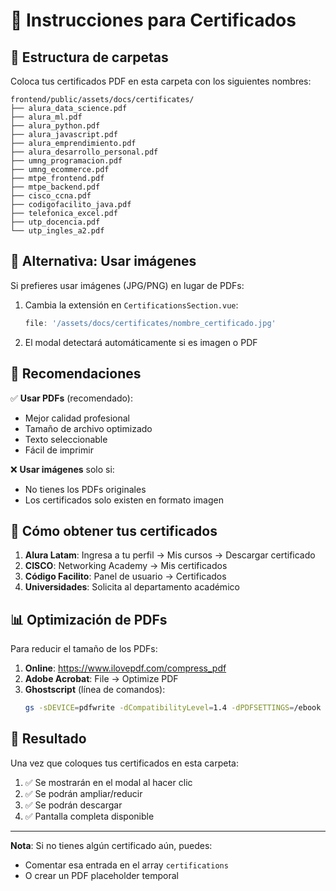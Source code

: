 # 📄 Instrucciones para Certificados

## 📂 Estructura de carpetas

Coloca tus certificados PDF en esta carpeta con los siguientes nombres:

```
frontend/public/assets/docs/certificates/
├── alura_data_science.pdf
├── alura_ml.pdf
├── alura_python.pdf
├── alura_javascript.pdf
├── alura_emprendimiento.pdf
├── alura_desarrollo_personal.pdf
├── umng_programacion.pdf
├── umng_ecommerce.pdf
├── mtpe_frontend.pdf
├── mtpe_backend.pdf
├── cisco_ccna.pdf
├── codigofacilito_java.pdf
├── telefonica_excel.pdf
├── utp_docencia.pdf
└── utp_ingles_a2.pdf
```

## 🔄 Alternativa: Usar imágenes

Si prefieres usar imágenes (JPG/PNG) en lugar de PDFs:

1. Cambia la extensión en `CertificationsSection.vue`:
   ```javascript
   file: '/assets/docs/certificates/nombre_certificado.jpg'
   ```

2. El modal detectará automáticamente si es imagen o PDF

## 📝 Recomendaciones

✅ **Usar PDFs** (recomendado):
- Mejor calidad profesional
- Tamaño de archivo optimizado
- Texto seleccionable
- Fácil de imprimir

❌ **Usar imágenes** solo si:
- No tienes los PDFs originales
- Los certificados solo existen en formato imagen

## 🎯 Cómo obtener tus certificados

1. **Alura Latam**: Ingresa a tu perfil → Mis cursos → Descargar certificado
2. **CISCO**: Networking Academy → Mis certificados
3. **Código Facilito**: Panel de usuario → Certificados
4. **Universidades**: Solicita al departamento académico

## 📊 Optimización de PDFs

Para reducir el tamaño de los PDFs:

1. **Online**: https://www.ilovepdf.com/compress_pdf
2. **Adobe Acrobat**: File → Optimize PDF
3. **Ghostscript** (línea de comandos):
   ```bash
   gs -sDEVICE=pdfwrite -dCompatibilityLevel=1.4 -dPDFSETTINGS=/ebook -dNOPAUSE -dQUIET -dBATCH -sOutputFile=output.pdf input.pdf
   ```

## 🚀 Resultado

Una vez que coloques tus certificados en esta carpeta:

1. ✅ Se mostrarán en el modal al hacer clic
2. ✅ Se podrán ampliar/reducir
3. ✅ Se podrán descargar
4. ✅ Pantalla completa disponible

---

**Nota**: Si no tienes algún certificado aún, puedes:
- Comentar esa entrada en el array `certifications`
- O crear un PDF placeholder temporal
